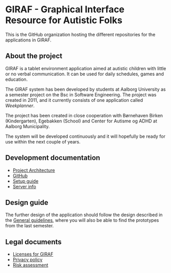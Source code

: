 # GIRAF - Graphical Interface Resource for Autistic Folks

This is the GitHub organization hosting the different repositories for the applications in GIRAF.

## About the project

GIRAF is a tablet environment application aimed at autistic children with little or no verbal communication. It can be used for daily schedules, games and education.

The GIRAF system has been developed by students at Aalborg University as a semester project on the Bsc in Software Engineering. The project was created in 2011, and it currently consists of one application called *Weekplanner*. 

The project has been created in close cooperation with Børnehaven Birken (Kindergarten), Egebakken (School) and Center for Autisme og ADHD at Aalborg Municipality. 

The system will be developed continuously and it will hopefully be ready for use within the next couple of years.

## Development documentation

- [Project Architecture](../wiki/about/about.md)
- [GitHub](../wiki/about/github.md)
- [Setup guide](../wiki/setup-guide/env_setup.md)
- [Server info](../wiki/server/server_setup.md)

## Design guide

The further design of the application should follow the design described in the [General guidelines](../wiki/design_guide/general.md), where you will also be able to find the prototypes from the last semester.

## Legal documents

- [Licenses for GIRAF](../wiki/legal/licenses.md)
- [Privacy policy](../wiki/legal/privacy_licenses.md)
- [Risk assessment](../wiki/legal/risk_assessment.md)
